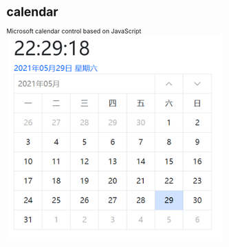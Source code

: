 # calendar
Microsoft calendar control based on JavaScript
![calendar](img/20210529222932.png "calendar")
